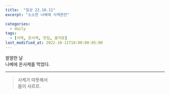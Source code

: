 ```yaml
---
title:  "일상 22.10.11"
excerpt: "소소한 나베에 사케한잔"

categories:
  - daily
tags:
  - [사케, 온사케, 맛집, 을지로]
last_modified_at: 2022-10-11T18:00:00-05:00
---
```


쌀쌀한 날  
나베에 온사케를 먹었다.  
  
- - - 
> 사케가 따뜻해서   
> 몸이 사르르.
